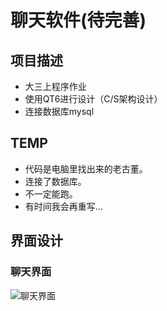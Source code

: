 # 聊天软件(待完善)
## 项目描述
* 大三上程序作业
* 使用QT6进行设计（C/S架构设计）
* 连接数据库mysql

## TEMP
* 代码是电脑里找出来的老古董。
* 连接了数据库。
* 不一定能跑。
* 有时间我会再重写...

## 界面设计
### 聊天界面
![聊天界面](https://github.com/guiguiiii/chat/assets/103436833/27859177-b8d8-4411-9734-40097dbd87c6)
